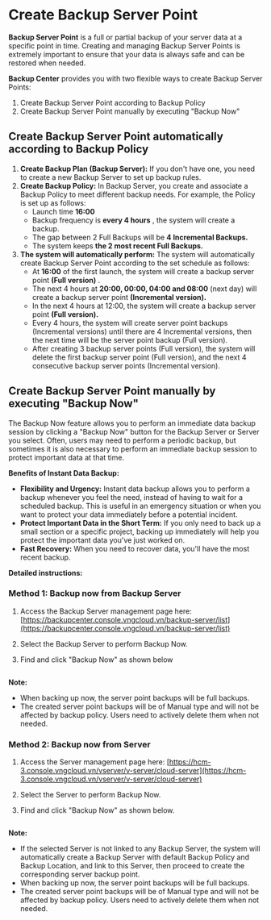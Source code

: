 # Create Backup Server Point

**Backup Server Point** is a full or partial backup of your server data at a specific point in time. Creating and managing Backup Server Points is extremely important to ensure that your data is always safe and can be restored when needed.

**Backup Center** provides you with two flexible ways to create Backup Server Points:

1. Create Backup Server Point according to Backup Policy
2. Create Backup Server Point manually by executing "Backup Now"

## Create Backup Server Point automatically according to Backup Policy <a href="#tao-backup-server-point-tu-dong-theo-backup-policy" id="tao-backup-server-point-tu-dong-theo-backup-policy"></a>

1. **Create Backup Plan (Backup Server):** If you don't have one, you need to create a new Backup Server to set up backup rules.
2. **Create Backup Policy:** In Backup Server, you create and associate a Backup Policy to meet different backup needs. For example, the Policy is set up as follows:
   * Launch time **16:00**
   * Backup frequency is **every 4 hours** , the system will create a backup.
   * The gap between 2 Full Backups will be **4 Incremental Backups.**
   * The system keeps **the 2 most recent Full Backups.**
3. **The system will automatically perform:** The system will automatically create Backup Server Point according to the set schedule as follows:
   * At **16:00** of the first launch, the system will create a backup server point **(Full version)** .
   * The next 4 hours at **20:00, 00:00, 04:00 and 08:00** (next day) will create a backup server point **(Incremental version).**
   * In the next 4 hours at 12:00, the system will create a backup server point **(Full version).**
   * Every 4 hours, the system will create server point backups (Incremental versions) until there are 4 Incremental versions, then the next time will be the server point backup (Full version).
   * After creating 3 backup server points (Full version), the system will delete the first backup server point (Full version), and the next 4 consecutive backup server points (Incremental version).

## Create Backup Server Point manually by executing "Backup Now" <a href="#tao-backup-server-point-thu-cong-bang-cach-thuc-hien-backup-now" id="tao-backup-server-point-thu-cong-bang-cach-thuc-hien-backup-now"></a>

The Backup Now feature allows you to perform an immediate data backup session by clicking a "Backup Now" button for the Backup Server or Server you select. Often, users may need to perform a periodic backup, but sometimes it is also necessary to perform an immediate backup session to protect important data at that time.

**Benefits of Instant Data Backup:**

* **Flexibility and Urgency:** Instant data backup allows you to perform a backup whenever you feel the need, instead of having to wait for a scheduled backup. This is useful in an emergency situation or when you want to protect your data immediately before a potential incident.
* **Protect Important Data in the Short Term:** If you only need to back up a small section or a specific project, backing up immediately will help you protect the important data you've just worked on.
* **Fast Recovery:** When you need to recover data, you'll have the most recent backup.

**Detailed instructions:**

### Method 1: Backup now from Backup Server <a href="#cach-1-backup-now-tu-backup-server" id="cach-1-backup-now-tu-backup-server"></a>

1. Access the Backup Server management page here: [https://backupcenter.console.vngcloud.vn/backup-server/list](https://backupcenter.console.vngcloud.vn/backup-server/list)
2. Select the Backup Server to perform Backup Now.
3.  Find and click "Backup Now" as shown below



    <figure><img src="https://docs.vngcloud.vn/~gitbook/image?url=https%3A%2F%2F3672463924-files.gitbook.io%2F%7E%2Ffiles%2Fv0%2Fb%2Fgitbook-x-prod.appspot.com%2Fo%2Fspaces%252FB0NrrrdJdpYOYzRkbWp5%252Fuploads%252FVMRBL9xQnEFSfAbwBETz%252Fimage.png%3Falt%3Dmedia%26token%3Ddd8279cc-087e-4863-aa2e-51069a2b5d70&#x26;width=768&#x26;dpr=4&#x26;quality=100&#x26;sign=2c3d567c&#x26;sv=1" alt=""><figcaption></figcaption></figure>

**Note:**

* When backing up now, the server point backups will be full backups.
* The created server point backups will be of Manual type and will not be affected by backup policy. Users need to actively delete them when not needed.

### Method 2: Backup now from Server <a href="#cach-2-backup-now-tu-server" id="cach-2-backup-now-tu-server"></a>

1. Access the Server management page here: [https://hcm-3.console.vngcloud.vn/vserver/v-server/cloud-server](https://hcm-3.console.vngcloud.vn/vserver/v-server/cloud-server)
2. Select the Server to perform Backup Now.
3.  Find and click "Backup Now" as shown below.



    <figure><img src="https://docs.vngcloud.vn/~gitbook/image?url=https%3A%2F%2F3672463924-files.gitbook.io%2F%7E%2Ffiles%2Fv0%2Fb%2Fgitbook-x-prod.appspot.com%2Fo%2Fspaces%252FB0NrrrdJdpYOYzRkbWp5%252Fuploads%252FADBCcHkGOE1GkvdzWQHf%252Fimage.png%3Falt%3Dmedia%26token%3Dfa301cdb-8904-4992-a212-b24eb9582f4a&#x26;width=768&#x26;dpr=4&#x26;quality=100&#x26;sign=31106791&#x26;sv=1" alt=""><figcaption></figcaption></figure>

**Note:**

* If the selected Server is not linked to any Backup Server, the system will automatically create a Backup Server with default Backup Policy and Backup Location, and link to this Server, then proceed to create the corresponding server backup point.
* When backing up now, the server point backups will be full backups.
* The created server point backups will be of Manual type and will not be affected by backup policy. Users need to actively delete them when not needed.
